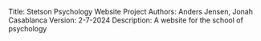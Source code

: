 Title: Stetson Psychology Website Project
Authors: Anders Jensen, Jonah Casablanca
Version: 2-7-2024
Description: A website for the school of psychology


